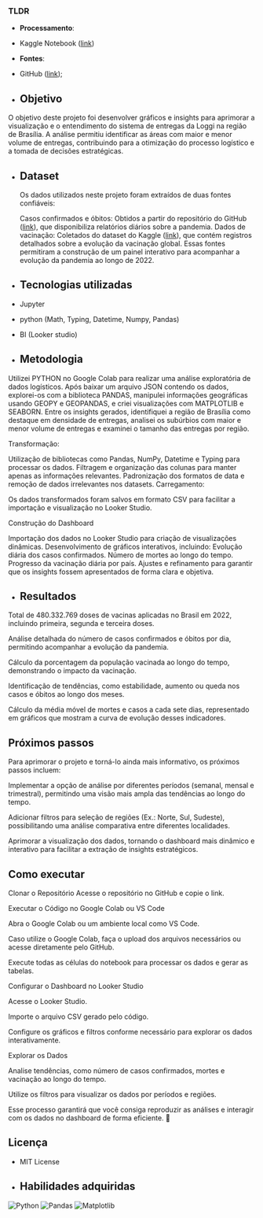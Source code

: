 
### **TLDR**
 - **Processamento**:
  - Kaggle Notebook ([link](https://www.kaggle.com/code/rafaeldeabreu/projeto-an-lise-explorat-ria-da-empresa-loggi/edit))
 - **Fontes**:
  - GitHub ([link](https://raw.githubusercontent.com/andre-marcos-perez/ebac-course-utils/main/dataset/deliveries.json));

  - ## Objetivo
   O objetivo deste projeto foi desenvolver gráficos e insights para aprimorar a visualização e o entendimento do sistema de entregas da Loggi na região de Brasília. A análise permitiu identificar as áreas com maior e menor volume de entregas, contribuindo para a otimização do processo logístico e a tomada de decisões estratégicas. 
  - ## Dataset
    Os dados utilizados neste projeto foram extraídos de duas fontes confiáveis:

    Casos confirmados e óbitos: Obtidos a partir do repositório do GitHub ([link](https://github.com/CSSEGISandData/COVID-19/tree/master/csse_covid_19_data/csse_covid_19_daily_reports)), que disponibiliza relatórios diários sobre a pandemia.
    Dados de vacinação: Coletados do dataset do Kaggle ([link](https://covid.ourworldindata.org/data/owid-covid-data.csv)), que contém registros detalhados sobre a evolução da vacinação global.
    Essas fontes permitiram a construção de um painel interativo para acompanhar a evolução da pandemia ao longo de 2022.

   
  - ## Tecnologias utilizadas
  - Jupyter
  - python (Math, Typing, Datetime, Numpy, Pandas)
  - BI (Looker studio)
    
  - ## Metodologia
 Utilizei PYTHON no Google Colab para realizar uma análise exploratória de dados logísticos.
Após baixar um arquivo JSON contendo os dados, explorei-os com a biblioteca PANDAS,
manipulei informações geográficas usando GEOPY e GEOPANDAS, e criei visualizações com
MATPLOTLIB e SEABORN. Entre os insights gerados, identifiquei a região de Brasília como
destaque em densidade de entregas, analisei os subúrbios com maior e menor volume de
entregas e examinei o tamanho das entregas por região.

Transformação:

Utilização de bibliotecas como Pandas, NumPy, Datetime e Typing para processar os dados.
Filtragem e organização das colunas para manter apenas as informações relevantes.
Padronização dos formatos de data e remoção de dados irrelevantes  nos datasets.
Carregamento:

Os dados transformados foram salvos em formato CSV para facilitar a importação e visualização no Looker Studio.

 Construção do Dashboard

Importação dos dados no Looker Studio para criação de visualizações dinâmicas.
Desenvolvimento de gráficos interativos, incluindo:
Evolução diária dos casos confirmados.
Número de mortes ao longo do tempo.
Progresso da vacinação diária por país.
Ajustes e refinamento para garantir que os insights fossem apresentados de forma clara e objetiva.
  

  - ## Resultados
Total de 480.332.769 doses de vacinas aplicadas no Brasil em 2022, incluindo primeira, segunda e terceira doses.

Análise detalhada do número de casos confirmados e óbitos por dia, permitindo acompanhar a evolução da pandemia.

Cálculo da porcentagem da população vacinada ao longo do tempo, demonstrando o impacto da vacinação.

Identificação de tendências, como estabilidade, aumento ou queda nos casos e óbitos ao longo dos meses.

Cálculo da média móvel de mortes e casos a cada sete dias, representado em gráficos que mostram a curva de evolução desses indicadores.


 ## Próximos passos

   Para aprimorar o projeto e torná-lo ainda mais informativo, os próximos passos incluem:

Implementar a opção de análise por diferentes períodos (semanal, mensal e trimestral), permitindo uma visão mais ampla das tendências ao longo do tempo.

Adicionar filtros para seleção de regiões (Ex.: Norte, Sul, Sudeste), possibilitando uma análise comparativa entre diferentes localidades.

Aprimorar a visualização dos dados, tornando o dashboard mais dinâmico e interativo para facilitar a extração de insights estratégicos.

## Como executar 
Clonar o Repositório
Acesse o repositório no GitHub e copie o link.

Executar o Código no Google Colab ou VS Code

Abra o Google Colab ou um ambiente local como VS Code.

Caso utilize o Google Colab, faça o upload dos arquivos necessários ou acesse diretamente pelo GitHub.

Execute todas as células do notebook para processar os dados e gerar as tabelas.

 Configurar o Dashboard no Looker Studio
 
Acesse o Looker Studio.

Importe o arquivo CSV gerado pelo código.

Configure os gráficos e filtros conforme necessário para explorar os dados interativamente.

 Explorar os Dados

Analise tendências, como número de casos confirmados, mortes e vacinação ao longo do tempo.

Utilize os filtros para visualizar os dados por períodos e regiões.

Esse processo garantirá que você consiga reproduzir as análises e interagir com os dados no dashboard de forma eficiente. 🚀
    

  ## Licença
    
  - MIT License

  - ## Habilidades adquiridas 

![Python](https://img.shields.io/badge/python-3670A0?style=for-the-badge&logo=python&logoColor=ffdd54)
![Pandas](https://img.shields.io/badge/-Pandas-333333?style=flat&logo=pandas)
![Matplotlib](https://img.shields.io/badge/-Matplotlib-000000?style=flat&logo=python)
